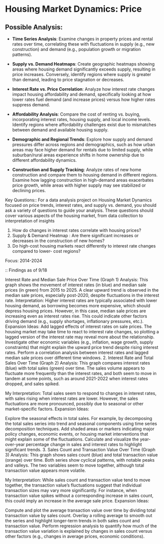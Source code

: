 # Housing Market Dynamics: Price

## Possible Analysis:

- **Time Series Analysis**: Examine changes in property prices and rental rates over time, correlating these with fluctuations in supply (e.g., new construction) and demand (e.g., population growth or migration patterns).

- **Supply vs. Demand Heatmaps**: Create geographic heatmaps showing areas where housing demand significantly exceeds supply, resulting in price increases. Conversely, identify regions where supply is greater than demand, leading to price stagnation or decreases.

- **Interest Rate vs. Price Correlation**: Analyze how interest rate changes impact housing affordability and demand, specifically looking at how lower rates fuel demand (and increase prices) versus how higher rates suppress demand.

- **Affordability Analysis**: Compare the cost of renting vs. buying, incorporating interest rates, housing supply, and local income levels. Identify regions where affordability challenges exist due to mismatches between demand and available housing supply.

- **Demographic and Regional Trends**: Explore how supply and demand pressures differ across regions and demographics, such as how urban areas may face higher demand for rentals due to limited supply, while suburban/rural areas experience shifts in home ownership due to different affordability dynamics.

- **Construction and Supply Tracking**: Analyze rates of new home construction and compare them to housing demand in different regions. Examine how lagging construction in high-demand areas exacerbates price growth, while areas with higher supply may see stabilized or declining prices.



Key Questions:: 
For a data analysis project on Housing Market Dynamics focused on price trends, interest rates,
and supply vs. demand, you should ask a variety of questions to guide your analysis. These 
questions should cover various aspects of the housing market, from data collection to 
interpretation of insights


1. How do changes in interest rates correlate with housing prices?
2. Supply & Demand Heatmap : Are there significant increases or decreases in the construction of new homes?
3. Do high-cost housing markets react differently to interest rate changes compared to lower-
cost regions?


Focus:
2014-2024 



:: Findings as of 9/18

Interest Rate and Median Sale Price Over Time (Graph 1)
Analysis: This graph shows the movement of interest rates (in blue) and median sale prices (in green) from 2015 to 2025. A clear upward trend is observed in the median sale prices, especially post-2020, despite fluctuations in the interest rate.
Interpretation: Higher interest rates are typically associated with lower housing demand, as borrowing becomes more expensive, which should depress housing prices. However, in this case, median sale prices are increasing even as interest rates rise. This could indicate other factors driving demand (e.g., supply shortages, inflationary pressures, etc.).
Expansion Ideas:
Add lagged effects of interest rates on sale prices. The housing market may take time to react to interest rate changes, so plotting a lagged version of the interest rate may reveal more about the relationship.
Investigate other economic variables (e.g., inflation, wage growth, supply constraints) that might explain the upward price trend despite rising interest rates.
Perform a correlation analysis between interest rates and lagged median sale prices over different time windows.
2. Interest Rate and Total Sales Over Time (Graph 2)
Analysis: This graph compares interest rates (blue) with total sales (green) over time. The sales volume appears to fluctuate more frequently than the interest rates, and both seem to move in tandem at some points, such as around 2021-2022 when interest rates dropped, and sales spiked.

My Interpretation: Total sales seem to respond to changes in interest rates, with sales rising when interest rates are lower. However, the sales fluctuations are more pronounced, possibly due to seasonal or other market-specific factors.
Expansion Ideas:

Explore the seasonal effects in total sales. For example, by decomposing the total sales series into trend and seasonal components using time series decomposition techniques.
Add shaded areas or markers indicating major policy changes, economic events, or housing market interventions that might explain some of the fluctuations.
Calculate and visualize the year-over-year percentage change in sales and interest rates to highlight significant trends.
3. Sales Count and Transaction Value Over Time (Graph 3)
Analysis: This graph shows sales count (blue) and total transaction value (orange) over time. Both series show cyclical patterns, with notable peaks and valleys. The two variables seem to move together, although total transaction value appears more volatile.

My Interpretation: While sales count and transaction value tend to move together, the transaction value’s fluctuations suggest that individual transaction sizes may vary more significantly. For instance, when transaction value spikes without a corresponding increase in sales count, this could imply an increase in the average sale price.
Expansion Ideas:

Compute and plot the average transaction value over time by dividing total transaction value by sales count.
Overlay a rolling average to smooth out the series and highlight longer-term trends in both sales count and transaction value.
Perform regression analysis to quantify how much of the transaction value variation is explained by changes in sales count versus other factors (e.g., changes in average prices, economic conditions).




